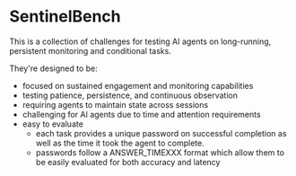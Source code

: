 # SentinelBench

This is a collection of challenges for testing AI agents on long-running, persistent monitoring and conditional tasks.

They're designed to be:

- focused on sustained engagement and monitoring capabilities
- testing patience, persistence, and continuous observation  
- requiring agents to maintain state across sessions
- challenging for AI agents due to time and attention requirements
- easy to evaluate
  - each task provides a unique password on successful completion as well as the time it took the agent to complete.
  - passwords follow a ANSWER_TIMEXXX format which allow them to be easily evaluated for both accuracy and latency
